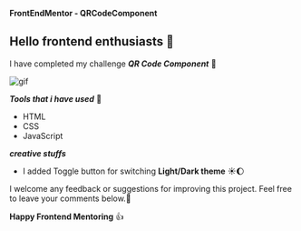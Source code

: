 **FrontEndMentor - QRCodeComponent**

## Hello frontend enthusiasts 🙏

I have completed my challenge
***QR Code Component*** 🥳

![gif](https://cdn.hashnode.com/res/hashnode/image/upload/v1611217876157/6ZbI33hAF.gif?auto=format,compress&gif-q=60&format=webm)



***Tools that i have used*** 🧰

- HTML
- CSS
- JavaScript

***creative stuffs***

- I added Toggle button for switching **Light/Dark theme** ☀️🌔

I welcome any feedback or suggestions for improving this project. Feel free to leave your comments below.🙏

**Happy Frontend Mentoring** 👍 

